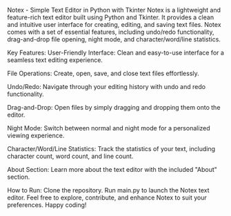 Notex - Simple Text Editor in Python with Tkinter
Notex is a lightweight and feature-rich text editor built using Python and Tkinter. It provides a clean and intuitive user interface for creating, editing, and saving text files. Notex comes with a set of essential features, including undo/redo functionality, drag-and-drop file opening, night mode, and character/word/line statistics.

Key Features:
User-Friendly Interface: Clean and easy-to-use interface for a seamless text editing experience.

File Operations: Create, open, save, and close text files effortlessly.

Undo/Redo: Navigate through your editing history with undo and redo functionality.

Drag-and-Drop: Open files by simply dragging and dropping them onto the editor.

Night Mode: Switch between normal and night mode for a personalized viewing experience.

Character/Word/Line Statistics: Track the statistics of your text, including character count, word count, and line count.

About Section: Learn more about the text editor with the included "About" section.

How to Run:
Clone the repository.
Run main.py to launch the Notex text editor.
Feel free to explore, contribute, and enhance Notex to suit your preferences. Happy coding!
